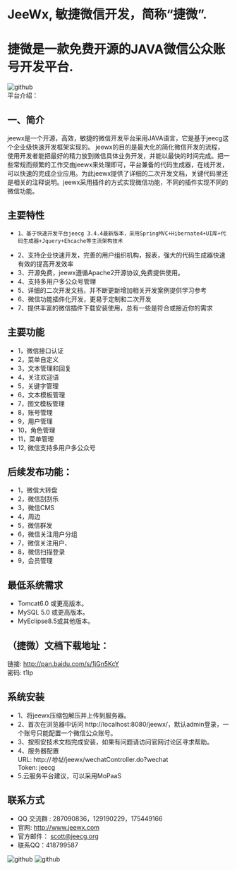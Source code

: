 
JeeWx, 敏捷微信开发，简称“捷微”.
===============
捷微是一款免费开源的JAVA微信公众账号开发平台.
===============

![github](http://img.blog.csdn.net/20140706133601296?watermark/2/text/aHR0cDovL2Jsb2cuY3Nkbi5uZXQvemhhbmdkYWlzY290dA==/font/5a6L5L2T/fontsize/400/fill/I0JBQkFCMA==/dissolve/70/gravity/Center "jeewx")
<br>平台介绍：

一、简介
-----------------------------------
jeewx是一个开源，高效，敏捷的微信开发平台采用JAVA语言，它是基于jeecg这个企业级快速开发框架实现的。
jeewx的目的是最大化的简化微信开发的流程，使用开发者能把最好的精力放到微信具体业务开发，并能以最快的时间完成。把一些常规而频繁的工作交由jeewx来处理即可，平台兼备的代码生成器，在线开发，可以快速的完成企业应用。为此jeewx提供了详细的二次开发文档，关键代码里还是相关的注释说明。jeewx采用插件的方式实现微信功能，不同的插件实现不同的微信功能。

主要特性
-----------------------------------
*     1、基于快速开发平台jeecg 3.4.4最新版本，采用SpringMVC+Hibernate4+UI库+代码生成器+Jquery+Ehcache等主流架构技术
*   2、支持企业快速开发，完善的用户组织机构，报表，强大的代码生成器快速有效的提高开发效率
*   3、开源免费，jeewx遵循Apache2开源协议,免费提供使用。
*   4、支持多用户多公众号管理
*   5、详细的二次开发文档，并不断更新增加相关开发案例提供学习参考
*   6、微信功能插件化开发，更易于定制和二次开发
*   7、提供丰富的微信插件下载安装使用，总有一些是符合或接近你的需求

主要功能
-----------------------------------
*   1，微信接口认证
*   2，菜单自定义
*   3，文本管理和回复
*   4，关注欢迎语
*   5，关键字管理
*   6，文本模板管理
*   7，图文模板管理
*   8，账号管理
*   9，用户管理
*   10，角色管理
*   11，菜单管理
*   12, 微信支持多用户多公众号

后续发布功能：
-----------------------------------
 *  1，微信大转盘
 *  2，微信刮刮乐
 *  3，微信CMS
 *  4，周边
 *  5，微信群发
 *  6，微信关注用户分组
 *  7，微信关注用户、
 *  8，微信扫描登录
 *  9，会员管理

最低系统需求
-----------------------------------
* 	Tomcat6.0 或更高版本。
* 	MySQL 5.0 或更高版本。
* 	MyEclipse8.5或其他版本。 

（捷微）文档下载地址：
-----------------------------------
链接: http://pan.baidu.com/s/1jGn5KcY <br>
密码: t1lp

系统安装
-----------------------------------
* 	1、将jeewx压缩包解压并上传到服务器。
* 	2、首次在浏览器中访问 http://localhost:8080/jeewx/，默认admin登录，一个账号只能配置一个微信公众账号。
* 	3、按照安技术文档完成安装，如果有问题请访问官网讨论区寻求帮助。
* 	4、服务器配置      
        URL:   http://*地址*/jeewx/wechatController.do?wechat<br>
        Token:  jeecg<br>
* 	5.云服务平台建议，可以采用MoPaaS

联系方式
-----------------------------------
* 	QQ 交流群 : 287090836，129190229，175449166
* 	官网:      http://www.jeewx.com
* 	官方邮件：  scott@jeecg.org
* 	联系QQ：418799587

![github](http://img.blog.csdn.net/20140706133652718?watermark/2/text/aHR0cDovL2Jsb2cuY3Nkbi5uZXQvemhhbmdkYWlzY290dA==/font/5a6L5L2T/fontsize/400/fill/I0JBQkFCMA==/dissolve/70/gravity/Center "jeewx")
![github](http://img.blog.csdn.net/20140706133543390?watermark/2/text/aHR0cDovL2Jsb2cuY3Nkbi5uZXQvemhhbmdkYWlzY290dA==/font/5a6L5L2T/fontsize/400/fill/I0JBQkFCMA==/dissolve/70/gravity/Center "jeewx")